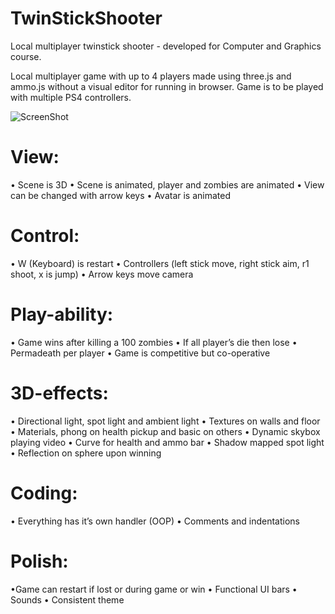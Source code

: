# TwinStickShooter

Local multiplayer twinstick shooter - developed for Computer and Graphics course.

Local multiplayer game with up to 4 players made using three.js and ammo.js without a visual editor for running in browser. Game is to be played with multiple PS4 controllers. 

![ScreenShot](https://github.com/wesleyearlstander/TwinStickShooter/blob/master/TwinStickShooter.PNG)

# View: 
  • Scene is 3D 
  • Scene is animated, player and zombies are animated 
  • View can be changed with arrow keys 
  • Avatar is animated 
# Control: 
  • W (Keyboard) is restart 
  • Controllers (left stick move, right stick aim, r1 shoot, x is jump) 
  • Arrow keys move camera 
# Play-ability: 
  • Game wins after killing a 100 zombies 
  • If all player’s die then lose 
  • Permadeath per player
  • Game is competitive but co-operative 
# 3D-effects: 
  • Directional light, spot light and ambient light 
  • Textures on walls and floor 
  • Materials, phong on health pickup and basic on others 
  • Dynamic skybox playing video 
  • Curve for health and ammo bar 
  • Shadow mapped spot light 
  • Reflection on sphere upon winning 
# Coding: 
  • Everything has it’s own handler (OOP) 
  • Comments and indentations 
# Polish: 
  •Game can restart if lost or during game or win 
  • Functional UI bars 
  • Sounds 
  • Consistent theme 
